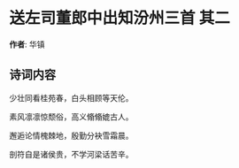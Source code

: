 # 送左司董郎中出知汾州三首  其二

**作者**: 华镇

## 诗词内容

少壮同看桂苑春，白头相顾等天伦。

素风凛凛惊颓俗，高义翛翛媲古人。

邂逅论情槐棘地，殷勤分袂雪霜晨。

剖符自是诸侯贵，不学河梁话苦辛。

